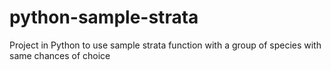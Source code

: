 # python-sample-strata
 Project in Python to use sample strata function with a group of species with same chances of choice
